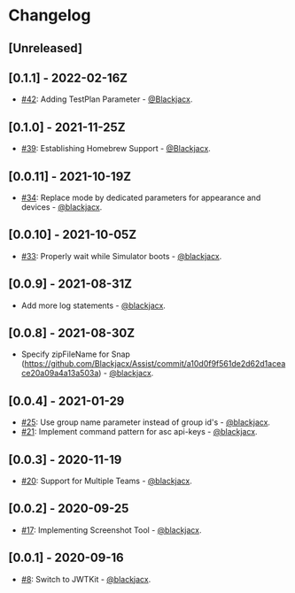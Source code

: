 # Changelog

## [Unreleased]

## [0.1.1] - 2022-02-16Z
* [#42](https://github.com/blackjacx/assist/pull/42): Adding TestPlan Parameter - [@Blackjacx](https://github.com/blackjacx).

## [0.1.0] - 2021-11-25Z
* [#39](https://github.com/blackjacx/assist/pull/39): Establishing Homebrew Support - [@Blackjacx](https://github.com/blackjacx).

## [0.0.11] - 2021-10-19Z
* [#34](https://github.com/blackjacx/assist/pull/34): Replace mode by dedicated parameters for appearance and devices - [@blackjacx](https://github.com/blackjacx).

## [0.0.10] - 2021-10-05Z
* [#33](https://github.com/blackjacx/assist/pull/33): Properly wait while Simulator boots - [@blackjacx](https://github.com/blackjacx).

## [0.0.9] - 2021-08-31Z
* Add more log statements - [@blackjacx](https://github.com/blackjacx).

## [0.0.8] - 2021-08-30Z
* Specify zipFileName for Snap (https://github.com/Blackjacx/Assist/commit/a10d0f9f561de2d62d1aceace20a09a4a13a503a) - [@blackjacx](https://github.com/blackjacx).

## [0.0.4] - 2021-01-29
* [#25](https://github.com/blackjacx/assist/pull/25): Use group name parameter instead of group id's - [@blackjacx](https://github.com/blackjacx).
* [#21](https://github.com/blackjacx/assist/pull/21): Implement command pattern for asc api-keys - [@blackjacx](https://github.com/blackjacx).

## [0.0.3] - 2020-11-19
* [#20](https://github.com/blackjacx/assist/pull/20): Support for Multiple Teams - [@blackjacx](https://github.com/blackjacx).

## [0.0.2] - 2020-09-25
* [#17](https://github.com/blackjacx/assist/pull/17): Implementing Screenshot Tool - [@blackjacx](https://github.com/blackjacx).

## [0.0.1] - 2020-09-16
* [#8](https://github.com/blackjacx/assist/pull/8): Switch to JWTKit - [@blackjacx](https://github.com/blackjacx).
